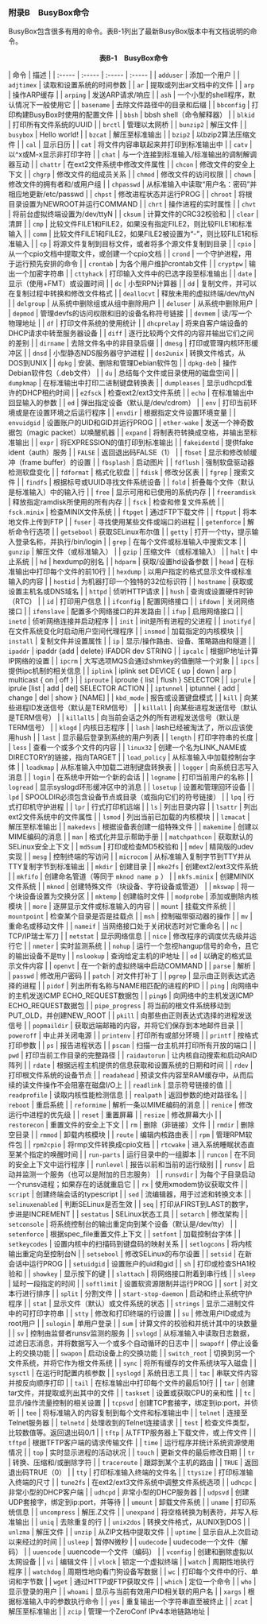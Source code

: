 ### 附录B　BusyBox命令

BusyBox包含很多有用的命令。表B-1列出了最新BusyBox版本中有文档说明的命令。

<center class="my_markdown"><b class="my_markdown">表B-1　BusyBox命令</b></center>

| 命令 | 描述 |
| :-----  | :-----  | :-----  | :-----  |
| `adduser` | 添加一个用户 |
| `adjtimex` | 读取和设置系统的时间参数 |
| `ar` | 提取或列出ar文档中的文件 |
| `arp` | 操作ARP缓存 |
| `arping` | 发送ARP请求/响应 |
| `ash` | 一个小型的shell程序，默认情况下一般使用它 |
| `basename` | 去除文件路径中的目录和后缀 |
| `bbconfig` | 打印构建BusyBox时使用的配置文件 |
| `bbsh` | bbsh shell（命令解释器） |
| `blkid` | 打印所有文件系统的UUID |
| `brctl` | 管理以太网桥 |
| `bunzip2` | 解压文件 |
| `busybox` | Hello world! |
| `bzcat` | 解压至标准输出 |
| `bzip2` | 以bzip2算法压缩文件 |
| `cal` | 显示日历 |
| `cat` | 将文件内容串联起来并打印到标准输出中 |
| `catv` | 以^x或M-x显示非打印字符 |
| `chat` | 与一个连接到标准输入/标准输出的调制解调器互动 |
| `chattr` | 在ext2文件系统中修改文件属性 |
| `chcon` | 修改文件的安全上下文 |
| `chgrp` | 修改文件的组成员关系 |
| `chmod` | 修改文件的访问权限 |
| `chown` | 修改文件的拥有者和/或用户组 |
| `chpasswd` | 从标准输入中读取“用户名：密码”并相应地更新/etc/passwd |
| `chpst` | 修改进程状态并运行PROG |
| `chroot` | 将根目录设置为NEWROOT并运行COMMAND |
| `chrt` | 操作进程的实时属性 |
| `chvt` | 将前台虚拟终端设置为/dev/ttyN |
| `cksum` | 计算文件的CRC32校验和 |
| `clear` | 清屏 |
| `cmp` | 比较文件FILE1和FILE2，如果没有指定FILE2，则比较FILE1和标准输入 |
| `comm` | 比较文件FILE1和FILE2，如果FILE2被设置为“-”，则比较FILE1和标准输入 |
| `cp` | 将源文件复制到目标文件，或者将多个源文件复制到目录 |
| `cpio` | 从一个cpio文档中提取文件，或创建一个cpio文档 |
| `crond` | 一个守护进程，用于运行预先安排的命令 |
| `crontab` | 为各个用户维护crontab文件 |
| `cryptpw` | 输出一个加密字符串 |
| `cttyhack` | 打印输入文件中的已选字段至标准输出 |
| `date` | 显示（使用+FMT）或设置时间 |
| `dc` | 小型RPN计算器 |
| `dd` | 复制文件，并可以在复制过程中转换和修改文件格式 |
| `deallocvt` | 释放未用的虚拟终端/dev/ttyN |
| `delgroup` | 从系统中删除组或从组中删除用户 |
| `deluser` | 从系统中删除用户 |
| `depmod` | 管理devfs的访问权限和旧的设备名称符号链接 |
| `devmem` | 读/写一个物理地址 |
| `df` | 打印文件系统的使用统计 |
| `dhcprelay` | 将来自客户端设备的DHCP请求中转至服务器设备 |
| `diff` | 逐行比较两个文件的内容并输出它们之间的差别 |
| `dirname` | 去除文件名中的非目录后缀 |
| `dmesg` | 打印或管理内核环形缓冲区 |
| `dnsd` | 小型静态NDS服务器守护进程 |
| `dos2unix` | 转换文件格式，从DOS到UNIX |
| `dpkg` | 安装、删除和管理Debian软件包 |
| `dpkg-deb` | 操作Debian软件包（.deb文件） |
| `du` | 总结每个文件或目录使用的磁盘空间 |
| `dumpkmap` | 在标准输出中打印二进制键盘转换表 |
| `dumpleases` | 显示udhcpd准许的DHCP租约时间 |
| `e2fsck` | 检查ext2/ext3文件系统 |
| `echo` | 在标准输出中回显输入的参数 |
| `ed` | 弹出指定设备（默认是/dev/cdrom） |
| `env` | 打印当前环境或是在设置环境之后运行程序 |
| `envdir` | 根据指定文件设置环境变量 |
| `envuidgid` | 设置账户的UID和GID并运行PROG |
| `ether-wake` | 发送一个神奇数据包（magic packet）以唤醒机器 |
| `expand` | 将制表符转换成空格，并输出至标准输出 |
| `expr` | 将EXPRESSION的值打印到标准输出 |
| `fakeidentd` | 提供fake ident（auth）服务 |
| `FALSE` | 返回退出码FALSE（1） |
| `fbset` | 显示和修改帧缓冲（frame buffer）的设置 |
| `fbsplash` | 启动图片 |
| `fdflush` | 强制软盘驱动器检测软盘变化 |
| `fdformat` | 格式化软盘 |
| `fdisk` | 修改分区表 |
| `fgrep` | 搜索文件 |
| `findfs` | 根据标号或UUID寻找文件系统设备 |
| `fold` | 折叠每个文件（默认是标准输入）中的输入行 |
| `free` | 显示可用和已使用的系统内存 |
| `freeramdisk` | 释放指定ramdisk所使用的所有内存 |
| `fsck` | 检查和修复文件系统 |
| `fsck.minix` | 检查MINIX文件系统 |
| `ftpget` | 通过FTP下载文件 |
| `ftpput` | 将本地文件上传到FTP |
| `fuser` | 寻找使用某些文件或端口的进程 |
| `getenforce` | 解析命令行选项 |
| `getsebool` | 获取SELinux布尔值 |
| `getty` | 打开一个tty，提示输入登录名称，并执行/bin/login |
| `grep` | 在每个文件或标准输入中搜索文本 |
| `gunzip` | 解压文件（或标准输入） |
| `gzip` | 压缩文件（或标准输入） |
| `halt` | 中止系统 |
| `hd` | hexdump的别名 |
| `hdparm` | 获取/设置hd设备参数 |
| `head` | 在标准输出中打印每个文件的前10行 |
| `hexdump` | 以用户指定的格式显示文件或标准输入的内容 |
| `hostid` | 为机器打印一个独特的32位标识符 |
| `hostname` | 获取或设置主机名或DNS域名 |
| `httpd` | 侦听HTTP请求 |
| `hush` | 查询或设置硬件时钟（RTC） |
| `id` | 打印用户信息 |
| `ifconfig` | 配置网络接口 |
| `ifdown` | 关闭网络接口 |
| `ifenslave` | 配置多个网络接口的并发路由 |
| `ifup` | 启用网络接口 |
| `inetd` | 侦听网络连接并启动程序 |
| `init` | init是所有进程的父进程 |
| `inotifyd` | 在文件系统变化时启动用户空间代理程序 |
| `insmod` | 加载指定的内核模块 |
| `install` | 复制文件并设置属性 |
| `ip` | 显示/操作路由、设备、策略路由和隧道 |
| `ipaddr` | ipaddr {add | delete} IFADDR dev STRING |
| `ipcalc` | 根据IP地址计算IP网络的设置 |
| `ipcrm` | 大写选项MQS会通过shmkey的值删除一个对象 |
| `ipcs` | 提供ipc机制的相关信息 |
| `iplink` | iplink set DEVICE { up | down | arp | multicast { on | off } |
| `iproute` | iproute { list | flush } SELECTOR |
| `iprule` | iprule [list | add | del] SELECTOR ACTION |
| `iptunnel` | iptunnel { add | change | del | show } [NAME] |
| `kbd_mode` | 报告或设置键盘模式 |
| `kill` | 向某些进程ID发送信号（默认是TERM信号） |
| `killall` | 向某些进程发送信号（默认是TERM信号） |
| `killall5` | 向当前会话之外的所有进程发送信号（默认是TERM信号） |
| `klogd` | 内核日志程序 |
| `lash` | lash已经被淘汰了，所以应该使用hush |
| `last` | 显示最后登录到系统的用户列表 |
| `length` | 打印字符串的长度 |
| `less` | 查看一个或多个文件的内容 |
| `linux32` | 创建一个名为LINK_NAME或DIRECTORY的链接，指向TARGET |
| `load_policy` | 从标准输入中加载控制台字体 |
| `loadkmap` | 从标准输入中加载二进制键盘转换表 |
| `logger` | 向系统日志写入消息 |
| `login` | 在系统中开始一个新的会话 |
| `logname` | 打印当前用户的名称 |
| `logread` | 显示syslogd环形缓冲区中的消息 |
| `losetup` | 设置和管理回环设备 |
| `lpd` | SPOOLDIR必须包含设备节点或目录（或指向它们的符号链接） |
| `lpq` | 行式打印机守护进程 |
| `lpr` | 行式打印机远端 |
| `ls` | 列出目录内容 |
| `lsattr` | 列出ext2文件系统中的文件属性 |
| `lsmod` | 列出当前已加载的内核模块 |
| `lzmacat` | 解压至标准输出 |
| `makedevs` | 根据设备表创建一组特殊文件 |
| `makemime` | 创建以MIME编码的消息 |
| `man` | 格式化并显示帮助手册 |
| `matchpathcon` | 获取默认的SELinux安全上下文 |
| `md5sum` | 打印或检查MD5校验和 |
| `mdev` | 精简版的udev实现 |
| `mesg` | 控制终端的写访问 |
| `microcom` | 从标准输入复制字节到TTY并从TTY复制字节到标准输出 |
| `mkdir` | 创建目录 |
| `mke2fs` | 创建ext2/ext3文件系统 |
| `mkfifo` | 创建命名管道（等同于 `mknod name p` ） |
| `mkfs.minix` | 创建MINIX文件系统 |
| `mknod` | 创建特殊文件（块设备、字符设备或管道） |
| `mkswap` | 将一个块设备设置为交换分区 |
| `mktemp` | 创建临时文件 |
| `modprobe` | 添加或删除内核模块 |
| `more` | 逐屏显示文件或标准输入的内容 |
| `mount` | 挂载文件系统 |
| `mountpoint` | 检查某个目录是否是挂载点 |
| `msh` | 控制磁带驱动器的操作 |
| `mv` | 重命名或移动文件 |
| `nameif` | 当网络接口处于关闭状态时对它重命名 |
| `nc` | TCP/IP瑞士军刀 |
| `netstat` | 显示网络信息 |
| `nice` | 修改程序的调度优先级并运行它 |
| `nmeter` | 实时监测系统 |
| `nohup` | 运行一个忽视hangup信号的命令，且它的输出设备不是tty |
| `nslookup` | 查询给定主机的IP地址 |
| `od` | 以确定的格式显示文件内容 |
| `openvt` | 在一个新的虚拟终端中启动COMMAND |
| `parse` | 解析 |
| `passwd` | 修改用户密码 |
| `patch` | 对文件打补丁 |
| `pgrep` | 显示由正则表达式选择的进程 |
| `pidof` | 列出所有名称与NAME相匹配的进程的PID |
| `ping` | 向网络中的主机发送ICMP ECHO_REQUEST数据包 |
| `ping6` | 向网络中的主机发送ICMP ECHO_REQUEST数据包 |
| `pipe_progress` | 将当前的根文件系统移动到PUT_OLD，并创建NEW_ROOT |
| `pkill` | 向那些由正则表达式选择的进程发送信号 |
| `popmaildir` | 获取远端邮箱的内容，并将它们保存到本地邮件目录 |
| `poweroff` | 中止并关闭电源 |
| `printenv` | 打印所有或部分环境 |
| `printf` | 按格式打印参数 |
| `ps` | 报告进程状态 |
| `pscan` | 扫描一台主机并打印所有开放的端口 |
| `pwd` | 打印当前工作目录的完整路径 |
| `raidautorun` | 让内核自动搜索和启动RAID阵列 |
| `rdate` | 根据远程主机提供的信息获取和设置系统的日期和时间 |
| `rdev` | 打印根文件系统的设备节点 |
| `readahead` | 预读文件内容至RAM缓存中，从而后续的读文件操作不会阻塞在磁盘I/O上 |
| `readlink` | 显示符号链接的值 |
| `readprofile` | 读取内核性能检测信息 |
| `realpath` | 返回参数的绝对路径名 |
| `reboot` | 重启系统 |
| `reformime` | 解析一条以MIME编码的消息 |
| `renice` | 修改运行中进程的优先级 |
| `reset` | 重置屏幕 |
| `resize` | 修改屏幕大小 |
| `restorecon` | 重置文件的安全上下文 |
| `rm` | 删除（非链接）文件 |
| `rmdir` | 删除空目录 |
| `rmmod` | 卸载内核模块 |
| `route` | 编辑内核路由表 |
| `rpm` | 管理RPM软件包 |
| `rpm2cpio` | 将rmp文件转换成cpio文档 |
| `rtcwake` | 进入系统睡眠状态直至某个指定的唤醒时间 |
| `run-parts` | 运行目录中的一组脚本 |
| `runcon` | 在不同的安全上下文中运行程序 |
| `runlevel` | 报告以前和当前的运行级别 |
| `runsv` | 启动并监测一个服务（也可以是附加的日志服务） |
| `runsvdir` | 为每个子目录启动一个runsv进程；如果存在的话就重启它 |
| `rx` | 使用xmodem协议获取文件 |
| `script` | 创建终端会话的typescript |
| `sed` | 流编辑器，用于过滤和转换文本 |
| `selinuxenabled` | 判断SELinux是否生效 |
| `seq` | 打印从FIRST到LAST的数字，步进是INCREMENT |
| `sestatus` | SELinux状态工具 |
| `setarch` | 修改架构 |
| `setconsole` | 将系统控制台的输出重定向到某个设备（默认是/dev/tty） |
| `setenforce` | 根据spec_file重置文件上下文 |
| `setfont` | 加载控制台字体 |
| `setkeycodes` | 设置内核中的扫描码到键盘码的映射关系 |
| `setlogcons` | 将内核输出重定向至控制台N |
| `setsebool` | 修改SELinux的布尔设置 |
| `setsid` | 在新会话中运行PROG |
| `setuidgid` | 设置账户的uid和gid |
| `sh` | 打印或检查SHA1校验和 |
| `showkey` | 显示按下的键 |
| `slattach` | 将网络接口附着到串行线 |
| `sleep` | 延时一段指定的时间 |
| `softlimit` | 设置软资源限制并运行PROG |
| `sort` | 对文本行进行排序 |
| `split` | 分割文件 |
| `start-stop-daemon` | 启动和终止系统守护程序 |
| `stat` | 显示文件（默认）或文件系统的状态 |
| `strings` | 显示二进制文件中的可打印字符串 |
| `stty` | 修改和打印终端的行设置 |
| `su` | 修改用户ID或成为root用户 |
| `sulogin` | 单用户登录 |
| `sum` | 计算文件的校验和并统计其中的块数量 |
| `sv` | 控制由监督者runsv监测的服务 |
| `svlogd` | 从标准输入中读取日志数据，过滤日志消息，并将数据写入一个或多个自动循环的日志中 |
| `swapoff` | 停止设备上的交换功能 |
| `swapon` | 启动设备上的交换功能 |
| `switch_root` | 切换到另一个文件系统，并将它作为根文件系统 |
| `sync` | 将所有缓存的文件系统块写入磁盘 |
| `sysctl` | 在运行时配置内核参数 |
| `syslogd` | 系统日志工具 |
| `tac` | 串联文件内容并按反向顺序打印 |
| `tail` | 在标准输出中打印每个文件的最后10行 |
| `tar` | 创建tar文件，并提取或列出其中的文件 |
| `taskset` | 设置或获取CPU的亲和性 |
| `tc` | 显示/操作流量控制的相关设置 |
| `tcpsvd` | 创建TCP套接字，绑定到ip:port，并侦听 |
| `tee` | 将标准输入的内容复制到每个文件和标准输出中 |
| `telnet` | 连接至Telnet服务器 |
| `telnetd` | 处理收到的Telnet连接请求 |
| `test` | 检查文件类型，比较数值等。返回退出码0/1 |
| `tftp` | 从TFTP服务器上下载文件，或上传文件 |
| `tftpd` | 根据TFTP客户端的请求传输文件 |
| `time` | 运行程序并统计系统资源使用情况 |
| `top` | 实时显示进程的活动状况 |
| `touch` | 更新文件的最后修改日期 |
| `tr` | 转换、压缩和/或删除字符 |
| `traceroute` | 跟踪到某个主机的路由 |
| `TRUE` | 返回退出码TRUE（0） |
| `tty` | 打印标准输入终端的文件名 |
| `ttysize` | 打印标准输入终端的尺寸 |
| `tune2fs` | 在ext2/ext3文件系统中调整文件系统选项 |
| `udhcpc` | 非常小型的DHCP客户端 |
| `udhcpd` | 非常小型的DHCP服务器 |
| `udpsvd` | 创建UDP套接字，绑定到ip:port，并等待 |
| `umount` | 卸载文件系统 |
| `uname` | 打印系统信息 |
| `uncompress` | 解压.Z文件 |
| `unexpand` | 将空格转换为制表符，并写入标准输出 |
| `uniq` | 去除重复的行 |
| `unix2dos` | 转换文件格式，从UNIX到DOS |
| `unlzma` | 解压文件 |
| `unzip` | 从ZIP文档中提取文件 |
| `uptime` | 显示自从上次启动以来经过的时间 |
| `usleep` | 暂停N微秒 |
| `uudecode` | uudecode一个文件（解码） |
| `uuencode` | uuencode一个文件（编码） |
| `vconfig` | 创建和删除虚拟以太网设备 |
| `vi` | 编辑文件 |
| `vlock` | 锁定一个虚拟终端 |
| `watch` | 周期性地执行程序 |
| `watchdog` | 周期性地向看门狗设备写数据 |
| `wc` | 打印每个文件中的行、单词和字节数 |
| `wget` | 通过HTTP或FTP获取文件 |
| `which` | 定位一个命令 |
| `who` | 显示登录的用户 |
| `whoami` | 显示与当前有效用户ID相关联的用户名 |
| `xargs` | 根据标准输入中的参数执行命令 |
| `yes` | 重复输出一个字符串直至被终止 |
| `zcat` | 解压至标准输出 |
| `zcip` | 管理一个ZeroConf IPv4本地链路地址 |



